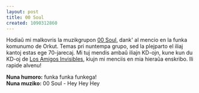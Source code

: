 ```yaml
---
layout: post
title: 00 Soul
created: 1090312860
---
```

Hodiaŭ mi malkovris la muzikgrupon [00 Soul](http://www.oosoul.com/), dank' al mencio en la funka komunumo de Orkut.  Temas pri nuntempa grupo, sed la plejparto el iliaj kantoj estas ege 70-jarecaj.  Mi tuj mendis ambaŭ iliajn KD-ojn, kune kun du KD-oj de [Los Amigos Invisibles](http://www.amigosinvisibles.com/), kiujn mi menciis en mia hieraŭa enskribo.  Ili rapide alvenu!

**Nuna humoro:** funka funka funkega!  
**Nuna muziko:** 00 Soul - Hey Hey Hey
